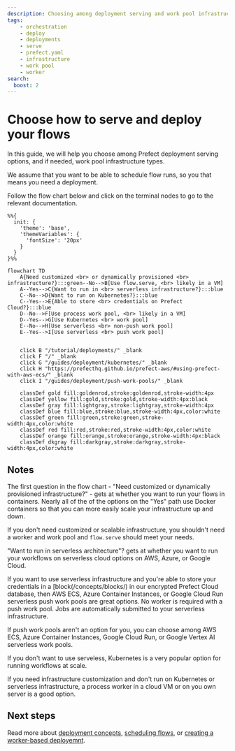 ```yaml
---
description: Choosing among deployment serving and work pool infrastructure options
tags:
    - orchestration
    - deploy
    - deployments
    - serve
    - prefect.yaml
    - infrastructure
    - work pool
    - worker
search:
  boost: 2
---
```

# Choose how to serve and deploy your flows

In this guide, we will help you choose among Prefect deployment serving options, and if needed, work pool infrastructure types.

We assume that you want to be able to schedule flow runs, so you that means you need a deployment.

Follow the flow chart below and click on the terminal nodes to go to the relevant documentation.

```mermaid
%%{
  init: {
    'theme': 'base',
    'themeVariables': {
      'fontSize': '20px'
    }
  }
}%%

flowchart TD
    A{Need customized <br> or dynamically provisioned <br> infrastructure?}:::green--No-->B[Use flow.serve, <br> likely in a VM]
    A--Yes-->C{Want to run in <br> serverless infrastructure?}:::blue
    C--No-->D{Want to run on Kubernetes?}:::blue
    C--Yes-->E{Able to store <br> credentials on Prefect Cloud?}:::blue
    D--No-->F[Use process work pool, <br> likely in a VM]
    D--Yes-->G[Use Kubernetes <br> work pool]
    E--No-->H[Use serverless <br> non-push work pool]
    E--Yes-->I[Use serverless <br> push work pool]
  

    click B "/tutorial/deployments/" _blank
    click F "/" _blank
    click G "/guides/deployment/kubernetes/" _blank
    click H "https://prefecthq.github.io/prefect-aws/#using-prefect-with-aws-ecs/" _blank
    click I "/guides/deployment/push-work-pools/" _blank

    classDef gold fill:goldenrod,stroke:goldenrod,stroke-width:4px
    classDef yellow fill:gold,stroke:gold,stroke-width:4px:black
    classDef gray fill:lightgray,stroke:lightgray,stroke-width:4px
    classDef blue fill:blue,stroke:blue,stroke-width:4px,color:white
    classDef green fill:green,stroke:green,stroke-width:4px,color:white
    classDef red fill:red,stroke:red,stroke-width:4px,color:white
    classDef orange fill:orange,stroke:orange,stroke-width:4px:black
    classDef dkgray fill:darkgray,stroke:darkgray,stroke-width:4px,color:white
```

## Notes

The first question in the flow chart - "Need customized or dynamically provisioned infrastructure?" - gets at whether you want to run your flows in containers.
Nearly all of the of the options on the "Yes" path use Docker containers so that you can more easily scale your infrastructure up and down.

If you don't need customized or scalable infrastructure, you shouldn't need a worker and work pool and `flow.serve` should meet your needs.

"Want to run in serverless architecture"? gets at whether you want to run your workflows on serverless cloud options on AWS, Azure, or Google Cloud.

If you want to use serverless infrastructure and you're able to store your credentials in a [block(/concepts/blocks/) in our encrypted Prefect Cloud database, then AWS ECS, Azure Container Instances, or Google Cloud Run serverless push work pools are great options.
No worker is required with a push work pool.
Jobs are automatically submitted to your serverless infrastructure.

If push work pools aren't an option for you, you can choose among AWS ECS, Azure Container Instances, Google Cloud Run, or Google Vertex AI serverless work pools.

If you don't want to use serveless, Kubernetes is a very popular option for running workflows at scale.

If you need infrastructure customization and don't run on Kubernetes or serverless infrastructure, a process worker in a cloud VM or on you own server is a good option.

## Next steps

Read more about [deployment concepts](/concepts/deployments/), [scheduling flows](/concepts/schedules/), or [creating a worker-based deployemnt](/guides/prefect-deploy).
